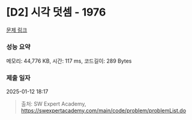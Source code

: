 # [D2] 시각 덧셈 - 1976 

[문제 링크](https://swexpertacademy.com/main/code/problem/problemDetail.do?contestProbId=AV5PttaaAZIDFAUq) 

### 성능 요약

메모리: 44,776 KB, 시간: 117 ms, 코드길이: 289 Bytes

### 제출 일자

2025-01-12 18:17



> 출처: SW Expert Academy, https://swexpertacademy.com/main/code/problem/problemList.do